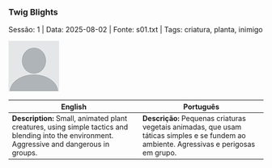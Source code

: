 ### Twig Blights

Sessão: 1 | Data: 2025-08-02 | Fonte: s01.txt | Tags: criatura, planta, inimigo

![Twig Blights](docs/dm/monsters/blank.png)

| English | Português |
|---------|-----------|
| **Description:** Small, animated plant creatures, using simple tactics and blending into the environment. Aggressive and dangerous in groups. | **Descrição:** Pequenas criaturas vegetais animadas, que usam táticas simples e se fundem ao ambiente. Agressivas e perigosas em grupo. |


















